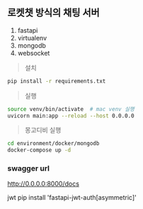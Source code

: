 ## 로켓챗 방식의 채팅 서버 

1. fastapi
2. virtualenv
3. mongodb
4. websocket


>설치
```sh
pip install -r requirements.txt
```

>실행

```sh
source venv/bin/activate  # mac venv 실행
uvicorn main:app --reload --host 0.0.0.0  
```

>몽고디비 실행

```sh
cd environment/docker/mongodb
docker-compose up -d
```


### swagger url

http://0.0.0.0:8000/docs

jwt
pip install 'fastapi-jwt-auth[asymmetric]'
